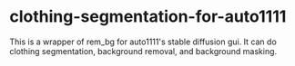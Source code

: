 # clothing-segmentation-for-auto1111
This is a wrapper of rem_bg for auto1111's stable diffusion gui. It can do clothing segmentation, background removal, and background masking.
